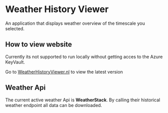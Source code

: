 # Weather History Viewer

An application that displays weather overview of the timescale you selected.

## How to view website

Currently its not supported to run locally without getting acces to the Azure KeyVault.

Go to [WeatherHistoryViewer.nl](https://weatherhistoryviewer.nl) to view the latest version

## Weather Api

The current active weather Api is **WeatherStack**. By calling their historical weather endpoint all data can be downloaded.
